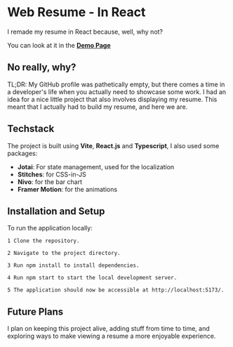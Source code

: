 # Web Resume - In React
I remade my resume in React because, well, why not?

You can look at it in the **[Demo Page](https://spaghetticoder101.github.io/web-resume/)**

## No really, why?
TL;DR: My GitHub profile was pathetically empty, but there comes a time in a developer's life when you actually need to showcase some work. I had an idea for a nice little project that also involves displaying my resume. This meant that I actually had to build my resume, and here we are.


## Techstack
The project is built using **Vite**, **React.js** and **Typescript**, I also used some packages: 
- **Jotai**: For state management, used for the localization
- **Stitches**: for CSS-in-JS
- **Nivo**: for the bar chart
- **Framer Motion**: for the animations


## Installation and Setup
To run the application locally:

```
1 Clone the repository.

2 Navigate to the project directory.

3 Run npm install to install dependencies.

4 Run npm start to start the local development server.

5 The application should now be accessible at http://localhost:5173/.
```


## Future Plans
I plan on keeping this project alive, adding stuff from time to time, and exploring ways to make viewing a resume a more enjoyable experience.
